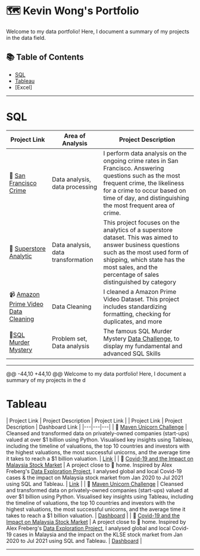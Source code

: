 # 🗺 Kevin Wong's Portfolio
Welcome to my data portfolio! Here, I document a summary of my projects in the data field. 
## 📚 Table of Contents
- [SQL](#sql)
- [Tableau](#tableau)
- [Excel]

***

# SQL

| Project Link | Area of Analysis | Project Description | 
|---|---|---|
| 🌉 [San Francisco Crime](https://github.com/KevinWongSF/SQL-Projects/blob/main/San%20Francisco%20Crime) | Data analysis, data processing | I perform data analysis on the ongoing crime rates in San Francisco. Answering questions such as the most frequent crime, the likeliness for a crime to occur based on time of day, and distinguishing the most frequent area of crime. | 
| 🏪 [Superstore Analytic](https://github.com/KevinWongSF/SQL-Projects/blob/main/Superstore%20Analytic) | Data analysis, data transformation | This project focuses on the analytics of a superstore dataset. This was aimed to answer business questions such as the most used form of shipping, which state has the most sales, and the percentage of sales distinguished by category | 
| 📹 [Amazon Prime Video Data Cleaning](https://github.com/KevinWongSF/SQL-Projects/blob/main/Amazon%20Prime%20Video) | Data Cleaning | I cleaned a Amazon Prime Video Dataset. This project includes standardizing formatting, checking for duplicates, and more |  
| 🔎[SQL Murder Mystery](https://github.com/KevinWongSF/SQL-Projects/blob/main/Murder%20Mystery) | Problem set, Data analysis | The famous SQL Murder Mystery [Data Challenge](https://mystery.knightlab.com/), to display my fundamental and advanced SQL Skills|  

***

@@ -44,10 +44,10 @@ Welcome to my data portfolio! Here, I document a summary of my projects in the d

# Tableau

| Project Link | Project Description | Project Link |
| Project Link | Project Description | Dashboard Link |
|---|---|---|
| 🦄 [Maven Unicorn Challenge](https://github.com/katiehuangx/Maven-Unicorn-Challenge) | Cleansed and transformed data on privately-owned companies (start-ups) valued at over $1 billion using Python. Visualised key insights using Tableau, including the timeline of valuations, the top 10 countries and investors with the highest valuations, the most successful unicorns, and the average time it takes to reach a $1 billion valuation. | [Link](https://public.tableau.com/app/profile/katie.huang/viz/UnicornCompanies_16502745371460/Unicorns?publish=yes) |
| 🦠 [Covid-19 and the Impact on Malaysia Stock Market](https://github.com/katiehuangx/Covid-19-and-Impact-on-Malaysia-stock-market) | A project close to 🏡 home. Inspired by Alex Freberg's [Data Exploration Project](https://www.youtube.com/watch?v=qfyynHBFOsM&list=PLUaB-1hjhk8H48Pj32z4GZgGWyylqv85f&index=1), I analysed global and local Covid-19 cases & the impact on Malaysia stock market from Jan 2020 to Jul 2021 using SQL and Tableau. | [Link](https://public.tableau.com/app/profile/katie.huang/viz/Covid-19anditsimpactonKLSEIndexPriceinMalaysia/Dashboard1) |
| 🦄 [Maven Unicorn Challenge](https://github.com/katiehuangx/Maven-Unicorn-Challenge) | Cleansed and transformed data on privately-owned companies (start-ups) valued at over $1 billion using Python. Visualised key insights using Tableau, including the timeline of valuations, the top 10 countries and investors with the highest valuations, the most successful unicorns, and the average time it takes to reach a $1 billion valuation. | [Dashboard](https://public.tableau.com/app/profile/katie.huang/viz/UnicornCompanies_16502745371460/Unicorns?publish=yes) |
| 🦠 [Covid-19 and the Impact on Malaysia Stock Market](https://github.com/katiehuangx/Covid-19-and-Impact-on-Malaysia-stock-market) | A project close to 🏡 home. Inspired by Alex Freberg's [Data Exploration Project](https://www.youtube.com/watch?v=qfyynHBFOsM&list=PLUaB-1hjhk8H48Pj32z4GZgGWyylqv85f&index=1), I analysed global and local Covid-19 cases in Malaysia and the impact on the KLSE stock market from Jan 2020 to Jul 2021 using SQL and Tableau. | [Dashboard](https://public.tableau.com/app/profile/katie.huang/viz/Covid-19anditsimpactonKLSEIndexPriceinMalaysia/Dashboard1) |

***

